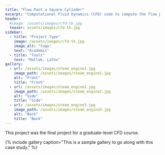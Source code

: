 ```yaml
---
title: "Flow Past a Square Cylinder"
excerpt: "Computational Fluid Dynamics (CFD) code to compute the flow past a square cylinder at low Reynolds Numbers using a Incompressible 2D Navier-Stokes solver"
header:
  #image: /assets/images/cfd-th.jpg
  teaser: assets/images/cfd-th.jpg
sidebar:
  - title: "Project Type"
    image: /assets/images/cfd-th.jpg
    image_alt: "logo"
    text: "Academic"
  - title: "Tools"
    text: "Matlab, LaTex"
gallery:
  - url: /assets/images/steam_engine1.jpg
    image_path: /assets/images/steam_engine1.jpg
    alt: "Front"
    title: "Front"
  - url: /assets/images/steam_engine2.jpg
    image_path: /assets/images/steam_engine2.jpg
    alt: "Side"
    title: "Side"
  - url: /assets/images/steam_engine3.jpg
    image_path: /assets/images/steam_engine3.jpg
    alt: "Back"
    title: "Back"
---
```


This project was the final project for a graduate-level CFD course.

{% include gallery caption="This is a sample gallery to go along with this case study." %}
